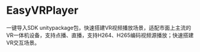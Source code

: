 # EasyVRPlayer
一键导入SDK unitypackage包，快速搭建VR视频播放场景，适配市面上主流的VR一体机设备，支持点播、直播，支持H264、H265编码视频源播放；快速搭建VR交互场景。
